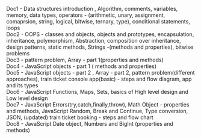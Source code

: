 Doc1 - Data structures introduction , Algorithm, comments, variables, memory, data types, operators - (arithmetic, unary, assignment, comaprsion, string, logical, bitwise, ternary, type), conditional statements, loops  
Doc2 - OOPS - classes and objects, objects and prototypes, encapsulation, inheritance, polymorphism, Abstraction, composition over inheritance, design patterns, static methods, Strings -(methods and properties), bitwise problems  
Doc3 - pattern problem, Array - part 1(properties and methods)  
Doc4 - JavaScript objects - part 1 ( methods and properties)  
Doc5 - JavaScript objects - part 2 , Array - part 2, pattern problem(different approaches), train ticket console app(basic) - steps and flow diagram, app and its types  
Doc6 - JavaScript Functions, Maps, Sets, basics of High level design and Low level design  
Doc7 - JavaScript Errors(try,catch,finally,throw), Math Object - properties and methods, JavaScript Random, Break and Continue, Type conversion, JSON, (updated) train ticket booking - steps and flow chart  
Doc8 - JavaScript Date object, Numbers and BigInt (properties and methods)  
